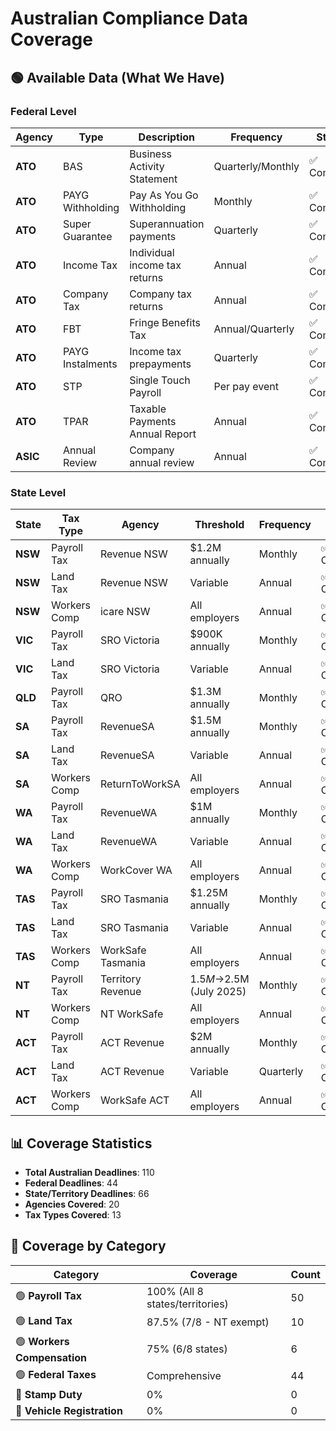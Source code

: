 # Australian Compliance Data Coverage

## 🟢 Available Data (What We Have)

### Federal Level

| Agency | Type | Description | Frequency | Status |
|--------|------|-------------|-----------|---------|
| **ATO** | BAS | Business Activity Statement | Quarterly/Monthly | ✅ Complete |
| **ATO** | PAYG Withholding | Pay As You Go Withholding | Monthly | ✅ Complete |
| **ATO** | Super Guarantee | Superannuation payments | Quarterly | ✅ Complete |
| **ATO** | Income Tax | Individual income tax returns | Annual | ✅ Complete |
| **ATO** | Company Tax | Company tax returns | Annual | ✅ Complete |
| **ATO** | FBT | Fringe Benefits Tax | Annual/Quarterly | ✅ Complete |
| **ATO** | PAYG Instalments | Income tax prepayments | Quarterly | ✅ Complete |
| **ATO** | STP | Single Touch Payroll | Per pay event | ✅ Complete |
| **ATO** | TPAR | Taxable Payments Annual Report | Annual | ✅ Complete |
| **ASIC** | Annual Review | Company annual review | Annual | ✅ Complete |

### State Level

| State | Tax Type | Agency | Threshold | Frequency | Status |
|-------|----------|--------|-----------|-----------|---------|
| **NSW** | Payroll Tax | Revenue NSW | $1.2M annually | Monthly | ✅ Complete |
| **NSW** | Land Tax | Revenue NSW | Variable | Annual | ✅ Complete |
| **NSW** | Workers Comp | icare NSW | All employers | Annual | ✅ Complete |
| **VIC** | Payroll Tax | SRO Victoria | $900K annually | Monthly | ✅ Complete |
| **VIC** | Land Tax | SRO Victoria | Variable | Annual | ✅ Complete |
| **QLD** | Payroll Tax | QRO | $1.3M annually | Monthly | ✅ Complete |
| **SA** | Payroll Tax | RevenueSA | $1.5M annually | Monthly | ✅ Complete |
| **SA** | Land Tax | RevenueSA | Variable | Annual | ✅ Complete |
| **SA** | Workers Comp | ReturnToWorkSA | All employers | Annual | ✅ Complete |
| **WA** | Payroll Tax | RevenueWA | $1M annually | Monthly | ✅ Complete |
| **WA** | Land Tax | RevenueWA | Variable | Annual | ✅ Complete |
| **WA** | Workers Comp | WorkCover WA | All employers | Annual | ✅ Complete |
| **TAS** | Payroll Tax | SRO Tasmania | $1.25M annually | Monthly | ✅ Complete |
| **TAS** | Land Tax | SRO Tasmania | Variable | Annual | ✅ Complete |
| **TAS** | Workers Comp | WorkSafe Tasmania | All employers | Annual | ✅ Complete |
| **NT** | Payroll Tax | Territory Revenue | $1.5M→$2.5M (July 2025) | Monthly | ✅ Complete |
| **NT** | Workers Comp | NT WorkSafe | All employers | Annual | ✅ Complete |
| **ACT** | Payroll Tax | ACT Revenue | $2M annually | Monthly | ✅ Complete |
| **ACT** | Land Tax | ACT Revenue | Variable | Quarterly | ✅ Complete |
| **ACT** | Workers Comp | WorkSafe ACT | All employers | Annual | ✅ Complete |

## 📊 Coverage Statistics

- **Total Australian Deadlines**: 110
- **Federal Deadlines**: 44
- **State/Territory Deadlines**: 66
- **Agencies Covered**: 20
- **Tax Types Covered**: 13

## 🎯 Coverage by Category

| Category | Coverage | Count |
|----------|----------|-------|
| 🟢 **Payroll Tax** | 100% (All 8 states/territories) | 50 |
| 🟢 **Land Tax** | 87.5% (7/8 - NT exempt) | 10 |
| 🟢 **Workers Compensation** | 75% (6/8 states) | 6 |
| 🟢 **Federal Taxes** | Comprehensive | 44 |
| 🔴 **Stamp Duty** | 0% | 0 |
| 🔴 **Vehicle Registration** | 0% | 0 |